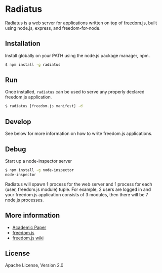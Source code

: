 Radiatus
========
Radiatus is a web server for applications written on top of [freedom.js](http://freedomjs.org),
built using node.js, express, and freedom-for-node.

## Installation
Install globally on your PATH using the node.js package manager, npm.

```bash
$ npm install -g radiatus
```

## Run
Once installed, `radiatus` can be used to serve any properly declared freedom.js application.

```bash
$ radiatus [freedom.js manifest] -d
```

## Develop
See below for more information on how to write freedom.js applications.

## Debug
Start up a node-inspector server

```bash
$ npm install -g node-inspector
node-inspector
```

Radiatus will spawn 1 process for the web server and 1 process for each (user, freedom.js module) tuple.
For example, 2 users are logged in and your freedom.js application consists of 3 modules,
then there will be 7 node.js processes.

## More information
* [Academic Paper](http://www.cs.washington.edu/education/grad/UW-CSE-13-11-01.PDF)
* [freedom.js](http://freedomjs.org)
* [freedom.js wiki](https://github.com/freedomjs/freedom/wiki)

## License
Apache License, Version 2.0
